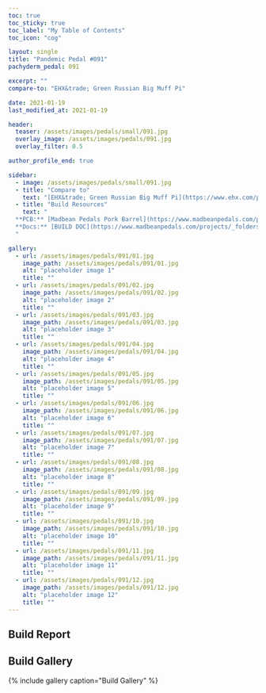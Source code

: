 ```yaml
---
toc: true
toc_sticky: true
toc_label: "My Table of Contents"
toc_icon: "cog"

layout: single
title: "Pandemic Pedal #091"
pachyderm_pedal: 091

excerpt: ""
compare-to: "EHX&trade; Green Russian Big Muff Pi"

date: 2021-01-19
last_modified_at: 2021-01-19

header:
  teaser: /assets/images/pedals/small/091.jpg
  overlay_image: /assets/images/pedals/091.jpg
  overlay_filter: 0.5

author_profile_end: true

sidebar:
  - image: /assets/images/pedals/small/091.jpg
  - title: "Compare to"
    text: "[EHX&trade; Green Russian Big Muff Pi](https://www.ehx.com/products/green-russian-big-muff-pi/)"
  - title: "Build Resources"
    text: "
  **PCB:** [Madbean Pedals Pork Barrel](https://www.madbeanpedals.com/projects/index.html)<br>
  **Docs:** [BUILD DOC](https://www.madbeanpedals.com/projects/_folders/1590A/docs/RabbitHole2020.zip)
  "

gallery:
  - url: /assets/images/pedals/091/01.jpg
    image_path: /assets/images/pedals/091/01.jpg
    alt: "placeholder image 1"
    title: ""
  - url: /assets/images/pedals/091/02.jpg
    image_path: /assets/images/pedals/091/02.jpg
    alt: "placeholder image 2"
    title: ""
  - url: /assets/images/pedals/091/03.jpg
    image_path: /assets/images/pedals/091/03.jpg
    alt: "placeholder image 3"
    title: ""
  - url: /assets/images/pedals/091/04.jpg
    image_path: /assets/images/pedals/091/04.jpg
    alt: "placeholder image 4"
    title: ""
  - url: /assets/images/pedals/091/05.jpg
    image_path: /assets/images/pedals/091/05.jpg
    alt: "placeholder image 5"
    title: ""
  - url: /assets/images/pedals/091/06.jpg
    image_path: /assets/images/pedals/091/06.jpg
    alt: "placeholder image 6"
    title: ""
  - url: /assets/images/pedals/091/07.jpg
    image_path: /assets/images/pedals/091/07.jpg
    alt: "placeholder image 7"
    title: ""
  - url: /assets/images/pedals/091/08.jpg
    image_path: /assets/images/pedals/091/08.jpg
    alt: "placeholder image 8"
    title: ""
  - url: /assets/images/pedals/091/09.jpg
    image_path: /assets/images/pedals/091/09.jpg
    alt: "placeholder image 9"
    title: ""
  - url: /assets/images/pedals/091/10.jpg
    image_path: /assets/images/pedals/091/10.jpg
    alt: "placeholder image 10"
    title: ""
  - url: /assets/images/pedals/091/11.jpg
    image_path: /assets/images/pedals/091/11.jpg
    alt: "placeholder image 11"
    title: ""
  - url: /assets/images/pedals/091/12.jpg
    image_path: /assets/images/pedals/091/12.jpg
    alt: "placeholder image 12"
    title: ""
---
```


## Build Report ##

## Build Gallery ##

{% include gallery caption="Build Gallery" %}